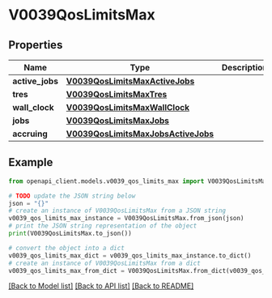 # V0039QosLimitsMax


## Properties

Name | Type | Description | Notes
------------ | ------------- | ------------- | -------------
**active_jobs** | [**V0039QosLimitsMaxActiveJobs**](V0039QosLimitsMaxActiveJobs.md) |  | [optional] 
**tres** | [**V0039QosLimitsMaxTres**](V0039QosLimitsMaxTres.md) |  | [optional] 
**wall_clock** | [**V0039QosLimitsMaxWallClock**](V0039QosLimitsMaxWallClock.md) |  | [optional] 
**jobs** | [**V0039QosLimitsMaxJobs**](V0039QosLimitsMaxJobs.md) |  | [optional] 
**accruing** | [**V0039QosLimitsMaxJobsActiveJobs**](V0039QosLimitsMaxJobsActiveJobs.md) |  | [optional] 

## Example

```python
from openapi_client.models.v0039_qos_limits_max import V0039QosLimitsMax

# TODO update the JSON string below
json = "{}"
# create an instance of V0039QosLimitsMax from a JSON string
v0039_qos_limits_max_instance = V0039QosLimitsMax.from_json(json)
# print the JSON string representation of the object
print(V0039QosLimitsMax.to_json())

# convert the object into a dict
v0039_qos_limits_max_dict = v0039_qos_limits_max_instance.to_dict()
# create an instance of V0039QosLimitsMax from a dict
v0039_qos_limits_max_from_dict = V0039QosLimitsMax.from_dict(v0039_qos_limits_max_dict)
```
[[Back to Model list]](../README.md#documentation-for-models) [[Back to API list]](../README.md#documentation-for-api-endpoints) [[Back to README]](../README.md)


